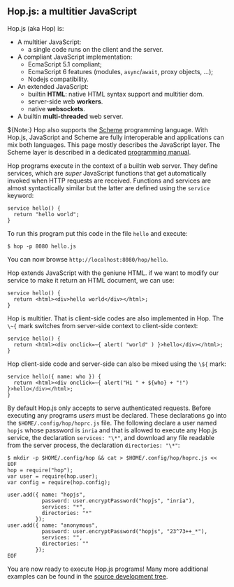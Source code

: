 Hop.js: a multitier JavaScript
------------------------------

Hop.js (aka Hop) is:

* A multitier JavaScript:
  - a single code runs on the client and the server.
* A compliant JavaScript implementation:
  - EcmaScript 5.1 compliant;
  - EcmaScript 6 features (modules, `async`/`await`, proxy objects, ...);
  - Nodejs compatibility.
* An extended JavaScript:
  - builtin **HTML**: native HTML syntax support and multitier dom.
  - server-side web **workers**.
  - native **websockets**.
* A builtin **multi-threaded** web server.

${<span class="label label-warning">Note:</span>}
Hop also supports the [Scheme](http://www-sop.inria.fr/indes/fp/Bigloo/)
programming language. With Hop.js, JavaScript and Scheme are fully 
interoperable and applications can mix both languages. This
page mostly describes the JavaScript layer. The Scheme layer is
described in a dedicated
[programming manual](http://hop.inria.fr/hop/doc?lang=hop).

Hop programs execute in the context of a builtin web server. They
define services, which are _super_ JavaScript functions that get
automatically invoked when HTTP requests are received. Functions and
services are almost syntactically similar but the latter are defined using
the `service` keyword:

```hopscript[:prog1@hopscript]
service hello() {
  return "hello world";
}
```

To run this program put this code in the file `hello` and execute:

```sh[:@shell]
$ hop -p 8080 hello.js
```

You can now browse `http://localhost:8080/hop/hello`.


Hop extends JavaScript with the geniune HTML. if we want to modify
our service to make it return an HTML document, we can use:

```hopscript[:prog2@hopscript]
service hello() {
  return <html><div>hello world</div></html>;
}
```

Hop is multitier. That is client-side codes are also implemented in Hop. The
`\~{` mark switches from server-side context to client-side context:

```hopscript[:prog3@hopscript]
service hello() {
  return <html><div onclick=~{ alert( "world" ) }>hello</div></html>;
}
```

Hop client-side code and server-side can also be mixed using the
`\${` mark:

```hopscript[:prog4@hopscript]
service hello({ name: who }) {
  return <html><div onclick=~{ alert("Hi " + ${who} + "!") }>hello</div></html>;
}
```

By default Hop.js only accepts to serve authenticated requests. Before
executing any programs _users_ must be declared. These declarations go
into the `$HOME/.config/hop/hoprc.js` file. The following declare a
user named `hopjs` whose password is `inria` and that is
allowed to execute any Hop.js service, the declaration `services: "\*"`, and
download any file readable from the server process, the declaration
`directories: "\*"`:

```sh[:config@config]
$ mkdir -p $HOME/.config/hop && cat > $HOME/.config/hop/hoprc.js << EOF
hop = require("hop");
var user = require(hop.user);
var config = require(hop.config);

user.add({ name: "hopjs",
           password: user.encryptPassword("hopjs", "inria"),
           services: "*",
           directories: "*"
         });
user.add({ name: "anonymous",
           password: user.encryptPassword("hopjs", "23^73++_*"),
           services: "",
           directories: ""
         });	  
EOF
```

You are now ready to execute Hop.js programs! Many more additional examples
can be found in the
[source development tree](https://github.com/manuel-serrano/hop/tree/3.1.x/examples).
